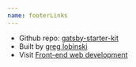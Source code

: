 ```yaml
---
name: footerLinks
---
```


- Github repo: [gatsby-starter-kit](https://github.com/greglobinski/gatsby-starter-kit)
- Built by [greg lobinski](https://www.greglobinski.com)
- Visit [Front-end web development](https://dev.greglobinski.com)
